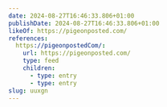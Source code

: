 ```yaml
---
date: 2024-08-27T16:46:33.806+01:00
publishDate: 2024-08-27T16:46:33.806+01:00
likeOf: https://pigeonposted.com/
references:
  https://pigeonpostedCom/:
    url: https://pigeonposted.com/
    type: feed
    children:
      - type: entry
      - type: entry
slug: uuxgn
---
```

